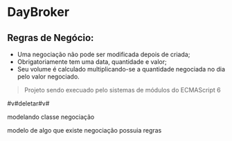 # DayBroker

## Regras de Negócio:

 - Uma negociação não pode ser modificada depois de criada;
 - Obrigatoriamente tem uma data, quantidade e valor;
 - Seu volume é calculado multiplicando-se a quantidade negociada no dia pelo valor negociado.

 > Projeto sendo execuado pelo sistemas de módulos do ECMAScript 6

#v#deletar#v#

 modelando classe negociação

 modelo de algo que existe 
 negociação possuia regras